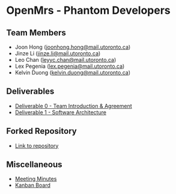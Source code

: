 # OpenMrs - Phantom Developers


## Team Members
* Joon Hong (joonhong.hong@mail.utoronto.ca)
* Jinze Li (jinze.li@mail.utoronto.ca)
* Leo Chan (leyyc.chan@mail.utoronto.ca)
* Lex Pegenia (lex.pegenia@mail.utoronto.ca)
* Kelvin Duong (kelvin.duong@mail.utoronto.ca)

## Deliverables
- [Deliverable 0 - Team Introduction & Agreement](https://github.com/CSCD01/team_11-project/blob/master/deliverable_0/Team%2011%20deliverable%200.pdf)
- [Deliverable 1 - Software Architecture](https://github.com/CSCD01/team_11-project/blob/master/deliverable_1/Team_11_D1.pdf)

## Forked Repository
- [Link to repository](https://github.com/Leochan6/openmrs-core)

## Miscellaneous 
- [Meeting Minutes](https://docs.google.com/document/d/18i2amC5pFEpyhYyK_gXGvpbLL92F1a5CzyyWwZSBtyw/edit#heading=h.vdg78os0zp80)
- [Kanban Board](https://trello.com/b/yf8sGLys/team11-kanban-board)
